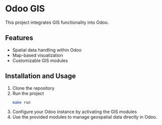 # Odoo GIS

This project integrates GIS functionality into Odoo.

## Features
- Spatial data handling within Odoo
- Map-based visualization
- Customizable GIS modules

## Installation and Usage
1. Clone the repository
2. Run the project
   ```bash
   make run
   ```
3. Configure your Odoo instance by activating the GIS modules 
4. Use the provided modules to manage geospatial data directly in Odoo.